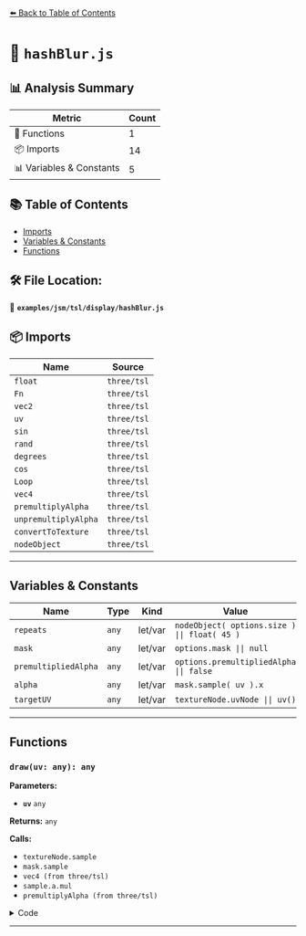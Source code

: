 [⬅️ Back to Table of Contents](../../../../index.md)

# 📄 `hashBlur.js`

## 📊 Analysis Summary

| Metric | Count |
|--------|-------|
| 🔧 Functions | 1 |
| 📦 Imports | 14 |
| 📊 Variables & Constants | 5 |

## 📚 Table of Contents

- [Imports](#imports)
- [Variables & Constants](#variables-constants)
- [Functions](#functions)

## 🛠️ File Location:
📂 **`examples/jsm/tsl/display/hashBlur.js`**

## 📦 Imports

| Name | Source |
|------|--------|
| `float` | `three/tsl` |
| `Fn` | `three/tsl` |
| `vec2` | `three/tsl` |
| `uv` | `three/tsl` |
| `sin` | `three/tsl` |
| `rand` | `three/tsl` |
| `degrees` | `three/tsl` |
| `cos` | `three/tsl` |
| `Loop` | `three/tsl` |
| `vec4` | `three/tsl` |
| `premultiplyAlpha` | `three/tsl` |
| `unpremultiplyAlpha` | `three/tsl` |
| `convertToTexture` | `three/tsl` |
| `nodeObject` | `three/tsl` |


---

## Variables & Constants

| Name | Type | Kind | Value | Exported |
|------|------|------|-------|----------|
| `repeats` | `any` | let/var | `nodeObject( options.size ) \|\| float( 45 )` | ✗ |
| `mask` | `any` | let/var | `options.mask \|\| null` | ✗ |
| `premultipliedAlpha` | `any` | let/var | `options.premultipliedAlpha \|\| false` | ✗ |
| `alpha` | `any` | let/var | `mask.sample( uv ).x` | ✗ |
| `targetUV` | `any` | let/var | `textureNode.uvNode \|\| uv()` | ✗ |


---

## Functions

### `draw(uv: any): any`

**Parameters:**

- **`uv`** `any`

**Returns:** `any`

**Calls:**

- `textureNode.sample`
- `mask.sample`
- `vec4 (from three/tsl)`
- `sample.a.mul`
- `premultiplyAlpha (from three/tsl)`

<details><summary>Code</summary>

```typescript
( uv ) => {

		let sample = textureNode.sample( uv );

		if ( mask !== null ) {

			const alpha = mask.sample( uv ).x;

			sample = vec4( sample.rgb, sample.a.mul( alpha ) );

		}

		return premultipliedAlpha ? premultiplyAlpha( sample ) : sample;

	}
```
</details>


---